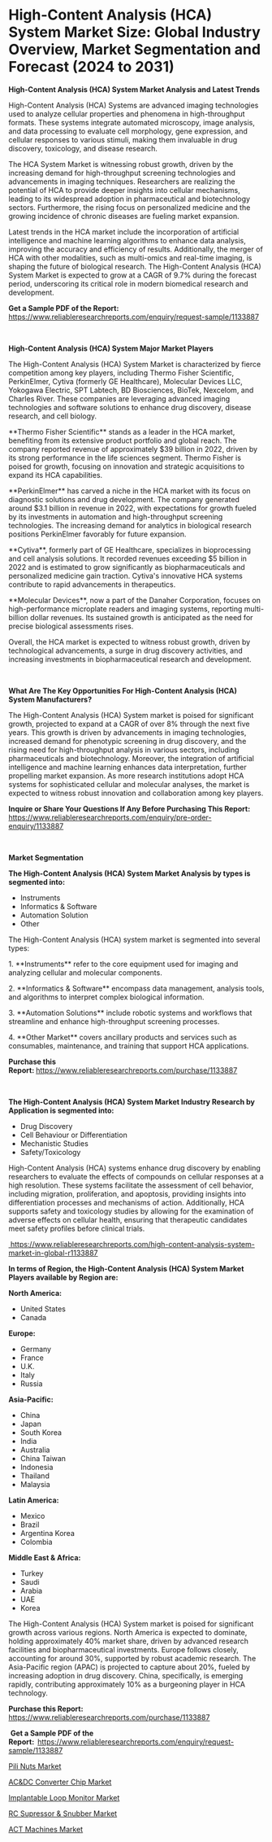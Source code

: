 <p><h1>High-Content Analysis (HCA) System Market Size: Global Industry Overview, Market Segmentation and Forecast (2024 to 2031)</h1></p><p><strong>High-Content Analysis (HCA) System Market Analysis and Latest Trends</strong></p>
<p><p>High-Content Analysis (HCA) Systems are advanced imaging technologies used to analyze cellular properties and phenomena in high-throughput formats. These systems integrate automated microscopy, image analysis, and data processing to evaluate cell morphology, gene expression, and cellular responses to various stimuli, making them invaluable in drug discovery, toxicology, and disease research.</p><p>The HCA System Market is witnessing robust growth, driven by the increasing demand for high-throughput screening technologies and advancements in imaging techniques. Researchers are realizing the potential of HCA to provide deeper insights into cellular mechanisms, leading to its widespread adoption in pharmaceutical and biotechnology sectors. Furthermore, the rising focus on personalized medicine and the growing incidence of chronic diseases are fueling market expansion.</p><p>Latest trends in the HCA market include the incorporation of artificial intelligence and machine learning algorithms to enhance data analysis, improving the accuracy and efficiency of results. Additionally, the merger of HCA with other modalities, such as multi-omics and real-time imaging, is shaping the future of biological research. The High-Content Analysis (HCA) System Market is expected to grow at a CAGR of 9.7% during the forecast period, underscoring its critical role in modern biomedical research and development.</p></p>
<p><strong>Get a Sample PDF of the Report:&nbsp;</strong> <a href="https://www.reliableresearchreports.com/enquiry/request-sample/1133887?utm_campaign=5&utm_medium=2&utm_source=Github&utm_content=ia&utm_term=18122024&utm_id=high-content-analysis-hca-system">https://www.reliableresearchreports.com/enquiry/request-sample/1133887</a></p>
<p>&nbsp;</p>
<p><strong>High-Content Analysis (HCA) System Major Market Players</strong></p>
<p><p>The High-Content Analysis (HCA) System Market is characterized by fierce competition among key players, including Thermo Fisher Scientific, PerkinElmer, Cytiva (formerly GE Healthcare), Molecular Devices LLC, Yokogawa Electric, SPT Labtech, BD Biosciences, BioTek, Nexcelom, and Charles River. These companies are leveraging advanced imaging technologies and software solutions to enhance drug discovery, disease research, and cell biology.</p><p>**Thermo Fisher Scientific** stands as a leader in the HCA market, benefiting from its extensive product portfolio and global reach. The company reported revenue of approximately $39 billion in 2022, driven by its strong performance in the life sciences segment. Thermo Fisher is poised for growth, focusing on innovation and strategic acquisitions to expand its HCA capabilities.</p><p>**PerkinElmer** has carved a niche in the HCA market with its focus on diagnostic solutions and drug development. The company generated around $3.1 billion in revenue in 2022, with expectations for growth fueled by its investments in automation and high-throughput screening technologies. The increasing demand for analytics in biological research positions PerkinElmer favorably for future expansion.</p><p>**Cytiva**, formerly part of GE Healthcare, specializes in bioprocessing and cell analysis solutions. It recorded revenues exceeding $5 billion in 2022 and is estimated to grow significantly as biopharmaceuticals and personalized medicine gain traction. Cytiva's innovative HCA systems contribute to rapid advancements in therapeutics.</p><p>**Molecular Devices**, now a part of the Danaher Corporation, focuses on high-performance microplate readers and imaging systems, reporting multi-billion dollar revenues. Its sustained growth is anticipated as the need for precise biological assessments rises.</p><p>Overall, the HCA market is expected to witness robust growth, driven by technological advancements, a surge in drug discovery activities, and increasing investments in biopharmaceutical research and development.</p></p>
<p>&nbsp;</p>
<p><strong>What Are The Key Opportunities For High-Content Analysis (HCA) System Manufacturers?</strong></p>
<p><p>The High-Content Analysis (HCA) System market is poised for significant growth, projected to expand at a CAGR of over 8% through the next five years. This growth is driven by advancements in imaging technologies, increased demand for phenotypic screening in drug discovery, and the rising need for high-throughput analysis in various sectors, including pharmaceuticals and biotechnology. Moreover, the integration of artificial intelligence and machine learning enhances data interpretation, further propelling market expansion. As more research institutions adopt HCA systems for sophisticated cellular and molecular analyses, the market is expected to witness robust innovation and collaboration among key players.</p></p>
<p><strong>Inquire or Share Your Questions If Any Before Purchasing This Report:</strong> <a href="https://www.reliableresearchreports.com/enquiry/pre-order-enquiry/1133887?utm_campaign=5&utm_medium=2&utm_source=Github&utm_content=ia&utm_term=18122024&utm_id=high-content-analysis-hca-system">https://www.reliableresearchreports.com/enquiry/pre-order-enquiry/1133887</a></p>
<p>&nbsp;</p>
<p><strong>Market Segmentation</strong></p>
<p><strong>The High-Content Analysis (HCA) System Market Analysis by types is segmented into:</strong></p>
<p><ul><li>Instruments</li><li>Informatics & Software</li><li>Automation Solution</li><li>Other</li></ul></p>
<p><p>The High-Content Analysis (HCA) system market is segmented into several types: </p><p>1. **Instruments** refer to the core equipment used for imaging and analyzing cellular and molecular components.</p><p>2. **Informatics & Software** encompass data management, analysis tools, and algorithms to interpret complex biological information.</p><p>3. **Automation Solutions** include robotic systems and workflows that streamline and enhance high-throughput screening processes.</p><p>4. **Other Market** covers ancillary products and services such as consumables, maintenance, and training that support HCA applications.</p></p>
<p><strong>Purchase this Report:&nbsp;</strong><a href="https://www.reliableresearchreports.com/purchase/1133887?utm_campaign=5&utm_medium=2&utm_source=Github&utm_content=ia&utm_term=18122024&utm_id=high-content-analysis-hca-system">https://www.reliableresearchreports.com/purchase/1133887</a></p>
<p>&nbsp;</p>
<p><strong>The High-Content Analysis (HCA) System Market Industry Research by Application is segmented into:</strong></p>
<p><ul><li>Drug Discovery</li><li>Cell Behaviour or Differentiation</li><li>Mechanistic Studies</li><li>Safety/Toxicology</li></ul></p>
<p><p>High-Content Analysis (HCA) systems enhance drug discovery by enabling researchers to evaluate the effects of compounds on cellular responses at a high resolution. These systems facilitate the assessment of cell behavior, including migration, proliferation, and apoptosis, providing insights into differentiation processes and mechanisms of action. Additionally, HCA supports safety and toxicology studies by allowing for the examination of adverse effects on cellular health, ensuring that therapeutic candidates meet safety profiles before clinical trials.</p></p>
<p><a href="https://www.reliableresearchreports.com/high-content-analysis-system-market-in-global-r1133887?utm_campaign=5&utm_medium=2&utm_source=Github&utm_content=ia&utm_term=18122024&utm_id=high-content-analysis-hca-system">&nbsp;https://www.reliableresearchreports.com/high-content-analysis-system-market-in-global-r1133887</a></p>
<p><strong>In terms of Region, the High-Content Analysis (HCA) System Market Players available by Region are:</strong></p>
<p>
    <p> <strong> North America: </strong>
        <ul>
            <li>United States</li>
            <li>Canada</li>
        </ul>
        </p> 
    <p> <strong> Europe: </strong>
        <ul>
            <li>Germany</li>
            <li>France</li>
            <li>U.K.</li>
            <li>Italy</li>
            <li>Russia</li>
        </ul>
        </p> 
    <p> <strong> Asia-Pacific: </strong>
        <ul>
            <li>China</li>
            <li>Japan</li>
            <li>South Korea</li>
            <li>India</li>
            <li>Australia</li>
            <li>China Taiwan</li>
            <li>Indonesia</li>
            <li>Thailand</li>
            <li>Malaysia</li>
        </ul>
        </p> 
    <p> <strong> Latin America: </strong>
        <ul>
            <li>Mexico</li>
            <li>Brazil</li>
            <li>Argentina Korea</li>
            <li>Colombia</li>
        </ul>
        </p> 
    <p> <strong> Middle East & Africa: </strong>
        <ul>
            <li>Turkey</li>
            <li>Saudi</li>
            <li>Arabia</li>
            <li>UAE</li>
            <li>Korea</li>
        </ul>
    </p>
    </p>
<p><p>The High-Content Analysis (HCA) System market is poised for significant growth across various regions. North America is expected to dominate, holding approximately 40% market share, driven by advanced research facilities and biopharmaceutical investments. Europe follows closely, accounting for around 30%, supported by robust academic research. The Asia-Pacific region (APAC) is projected to capture about 20%, fueled by increasing adoption in drug discovery. China, specifically, is emerging rapidly, contributing approximately 10% as a burgeoning player in HCA technology.</p></p>
<p><strong>Purchase this Report: </strong><a href="https://www.reliableresearchreports.com/purchase/1133887?utm_campaign=5&utm_medium=2&utm_source=Github&utm_content=ia&utm_term=18122024&utm_id=high-content-analysis-hca-system">https://www.reliableresearchreports.com/purchase/1133887</a></p>
<p>&nbsp;<strong>Get a Sample PDF of the Report:&nbsp;&nbsp;</strong><a href="https://www.reliableresearchreports.com/enquiry/request-sample/1133887?utm_campaign=5&utm_medium=2&utm_source=Github&utm_content=ia&utm_term=18122024&utm_id=high-content-analysis-hca-system">https://www.reliableresearchreports.com/enquiry/request-sample/1133887</a></p>
<p><strong></strong></p>
<p><p><a href="https://www.linkedin.com/pulse/market-trends-pili-nuts-industry-size-share-projected-91-cagr-uyi3e?utm_campaign=5&utm_medium=2&utm_source=Github&utm_content=ia&utm_term=18122024&utm_id=high-content-analysis-hca-system">Pili Nuts Market</a></p><p><a href="https://github.com/lylyparadise/Market-Research-Report-List-5/blob/main/acdc-converter-chip-market.md?utm_campaign=5&utm_medium=2&utm_source=Github&utm_content=ia&utm_term=18122024&utm_id=high-content-analysis-hca-system">AC&DC Converter Chip Market</a></p><p><a href="https://www.linkedin.com/pulse/forecasting-implantable-loop-monitor-market-success-key-factors-idytf?utm_campaign=5&utm_medium=2&utm_source=Github&utm_content=ia&utm_term=18122024&utm_id=high-content-analysis-hca-system">Implantable Loop Monitor Market</a></p><p><a href="https://github.com/GroverBarry/Market-Research-Report-List-7/blob/main/rc-supressor-snubber-market.md?utm_campaign=5&utm_medium=2&utm_source=Github&utm_content=ia&utm_term=18122024&utm_id=high-content-analysis-hca-system">RC Supressor & Snubber Market</a></p><p><a href="https://www.linkedin.com/pulse/act-machines-market-size-continuously-growing-cagr-145-from-k7apf?utm_campaign=5&utm_medium=2&utm_source=Github&utm_content=ia&utm_term=18122024&utm_id=high-content-analysis-hca-system">ACT Machines Market</a></p></p>